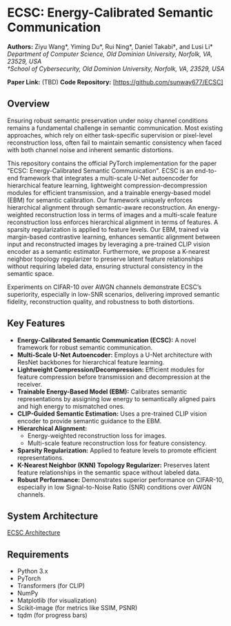 # ECSC: Energy-Calibrated Semantic Communication

**Authors:** Ziyu Wang*, Yiming Du*, Rui Ning*, Daniel Takabi†, and Lusi Li*
<br>
*Department of Computer Science, Old Dominion University, Norfolk, VA, 23529, USA*
<br>
*†School of Cybersecurity, Old Dominion University, Norfolk, VA, 23529, USA*

**Paper Link:** (TBD)
**Code Repository:** [https://github.com/sunway677/ECSC]

## Overview

Ensuring robust semantic preservation under noisy channel conditions remains a fundamental challenge in semantic communication. Most existing approaches, which rely on either task-specific supervision or pixel-level reconstruction loss, often fail to maintain semantic consistency when faced with both channel noise and inherent semantic distortions.

This repository contains the official PyTorch implementation for the paper "ECSC: Energy-Calibrated Semantic Communication". ECSC is an end-to-end framework that integrates a multi-scale U-Net autoencoder for hierarchical feature learning, lightweight compression-decompression modules for efficient transmission, and a trainable energy-based model (EBM) for semantic calibration. Our framework uniquely enforces hierarchical alignment through semantic-aware reconstruction. An energy-weighted reconstruction loss in terms of images and a multi-scale feature reconstruction loss enforces hierarchical alignment in terms of features. A sparsity regularization is applied to feature levels. Our EBM, trained via margin-based contrastive learning, enhances semantic alignment between input and reconstructed images by leveraging a pre-trained CLIP vision encoder as a semantic estimator. Furthermore, we propose a K-nearest neighbor topology regularizer to preserve latent feature relationships without requiring labeled data, ensuring structural consistency in the semantic space.

Experiments on CIFAR-10 over AWGN channels demonstrate ECSC’s superiority, especially in low-SNR scenarios, delivering improved semantic fidelity, reconstruction quality, and robustness to both distortions.

## Key Features

* **Energy-Calibrated Semantic Communication (ECSC):** A novel framework for robust semantic communication.
* **Multi-Scale U-Net Autoencoder:** Employs a U-Net architecture with ResNet backbones for hierarchical feature learning.
* **Lightweight Compression/Decompression:** Efficient modules for feature compression before transmission and decompression at the receiver.
* **Trainable Energy-Based Model (EBM):** Calibrates semantic representations by assigning low energy to semantically aligned pairs and high energy to mismatched ones.
* **CLIP-Guided Semantic Estimation:** Uses a pre-trained CLIP vision encoder to provide semantic guidance to the EBM.
* **Hierarchical Alignment:**
    * Energy-weighted reconstruction loss for images.
    * Multi-scale feature reconstruction loss for feature consistency.
* **Sparsity Regularization:** Applied to feature levels to promote efficient representations.
* **K-Nearest Neighbor (KNN) Topology Regularizer:** Preserves latent feature relationships in the semantic space without labeled data.
* **Robust Performance:** Demonstrates superior performance on CIFAR-10, especially in low Signal-to-Noise Ratio (SNR) conditions over AWGN channels.

## System Architecture

[ECSC Architecture](./ECSC.pdf)

## Requirements

* Python 3.x
* PyTorch
* Transformers (for CLIP)
* NumPy
* Matplotlib (for visualization)
* Scikit-image (for metrics like SSIM, PSNR)
* tqdm (for progress bars)
